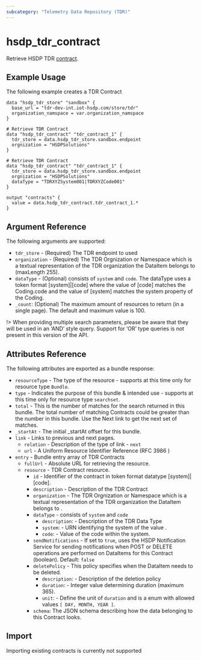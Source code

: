 ```yaml
---
subcategory: "Telemetry Data Repository (TDR)"
---
```


# hsdp_tdr_contract

Retrieve HSDP TDR [contract](https://www.hsdp.io/documentation/telemetry-data-repository/tdr-apr23/getting-started).


## Example Usage

The following example creates a TDR Contract

```hcl
data "hsdp_tdr_store" "sandbox" {
  base_url = "tdr-dev-int.iot-hsdp.com/store/tdr"
  organization_namspace = var.organization_namspace
}

# Retrieve TDR Contract
data "hsdp_tdr_contract" "tdr_contract_1" {
  tdr_store = data.hsdp_tdr_store.sandbox.endpoint
  orgnization = "HSDPSolutions"
}
```

```hcl
# Retrieve TDR Contract
data "hsdp_tdr_contract" "tdr_contract_1" {
  tdr_store = data.hsdp_tdr_store.sandbox.endpoint
  orgnization = "HSDPSolutions"
  dataType = "TDRXYZSystem001|TDRXYZCode001"
}
```

```hcl
output "contracts" {
  value = data.hsdp_tdr_contract.tdr_contract_1.*
}
```

## Argument Reference

The following arguments are supported:

* `tdr_store` - (Required) The TDR endpoint to used
* `organization` - (Required) The TDR Orgnization or Namespace which is a textual representation of the TDR organization the DataItem belongs to (maxLength 255).
* `dataType` - (Optional) consists of `system` and `code`. The dataType uses a token format [system]|[code] where the value of [code] matches the Coding.code and the value of [system] matches the system property of the Coding.
* `_count`: (Optional) The maximum amount of resources to return (in a single page). The default and maximum value is 100.

!> When providing multiple search parameters, please be aware that they will be used in an ‘AND’ style query. Support for ‘OR’ type queries is not present in this version of the API.

## Attributes Reference

The following attributes are exported as a bundle response:

* `resourceType` - The type of the resource - supports at this time only for resource type `Bundle`.
* `type` -  Indicates the purpose of this bundle & intended use - supports at this time only for resource type `searchset`.
* `total` - This is the number of matches for the search returned in this bundle. The total number of matching Contracts could be greater than the number in this bundle. Use the Next link to get the next set of matches.
* `_startAt` - The initial _startAt offset for this bundle.
* `link` - Links to previous and next pages.
  * `relation` - Description of the type of link - `next`
  * `url` - A Uniform Resource Identifier Reference (RFC 3986 )
* `entry` - Bundle entry array of TDR Contracts
  * `fullUrl` - Absolute URL for retrieving the resource.
  * `resource` - TDR Contract resource.
    * `id` - Identifier of the contract in token format datatype [system]|[code].
    * `description` -  Description of the TDR Contract
    * `organization` - The TDR Orgnization or Namespace which is a textual representation of the TDR organization the DataItem belongs to .
    * `dataType` -  consists of `system` and `code`
      * `description`: - Description of the TDR Data Type
      * `system`: -  URN identifying the system of the value . 
      * `code`: -  Value of the code within the system.
    * `sendNotifications` - If set to `true`, uses the HSDP Notification Service for sending notifications when POST or DELETE operations are performed on DataItems for this Contract (boolean). Default: `false`
    * `deletePolicy` -  This policy specifies when the DataItem needs to be deleted.
      * `description`: - Description of the deletion policy
      * `duration`: -  Integer value determining duration (maximum 365). 
      * `unit`: -  Define the unit of `duration` and is a enum with allowed values `[ DAY, MONTH, YEAR ]`.
    * `schema`:  The JSON schema describing how the data belonging to this Contract looks.




## Import

Importing existing contracts is currently not supported
